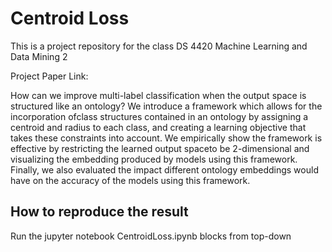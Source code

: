 # Centroid Loss

This is a project repository for the class DS 4420 Machine Learning and Data Mining 2

Project Paper Link: <insert later>

How can we improve multi-label classification when the output space is structured like an ontology? We introduce a framework which allows for the incorporation ofclass structures contained in an ontology by assigning a centroid and radius to each class, and creating a learning objective that takes these constraints into account. We empirically show the framework is effective by restricting the learned output spaceto be 2-dimensional and visualizing the embedding produced by models using this framework. Finally, we also evaluated the impact different ontology embeddings would have on the accuracy of the models using this framework.

## How to reproduce the result

Run the jupyter notebook CentroidLoss.ipynb blocks from top-down